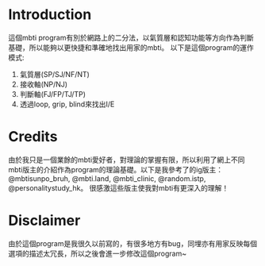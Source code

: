 # Introduction
這個mbti program有別於網路上的二分法，以氣質層和認知功能等方向作為判斷基礎，所以能夠以更快捷和準確地找出用家的mbti。
以下是這個program的運作模式:
1. 氣質層(SP/SJ/NF/NT)
2. 接收軸(NP/NJ)
3. 判斷軸(FJ/FP/TJ/TP)
4. 透過loop, grip, blind來找出I/E

# Credits
由於我只是一個業餘的mbti愛好者，對理論的掌握有限，所以利用了網上不同mbti版主的介紹作為program的理論基礎。以下是我參考了的ig版主：@mbtisunpo_bruh, @mbti.land, @mbti_clinic, @random.istp, @personalitystudy_hk。
很感激這些版主使我對mbti有更深入的理解！

# Disclaimer
由於這個program是我很久以前寫的，有很多地方有bug，同埋亦有用家反映每個選項的描述太冗長，所以之後會進一步修改這個program~
